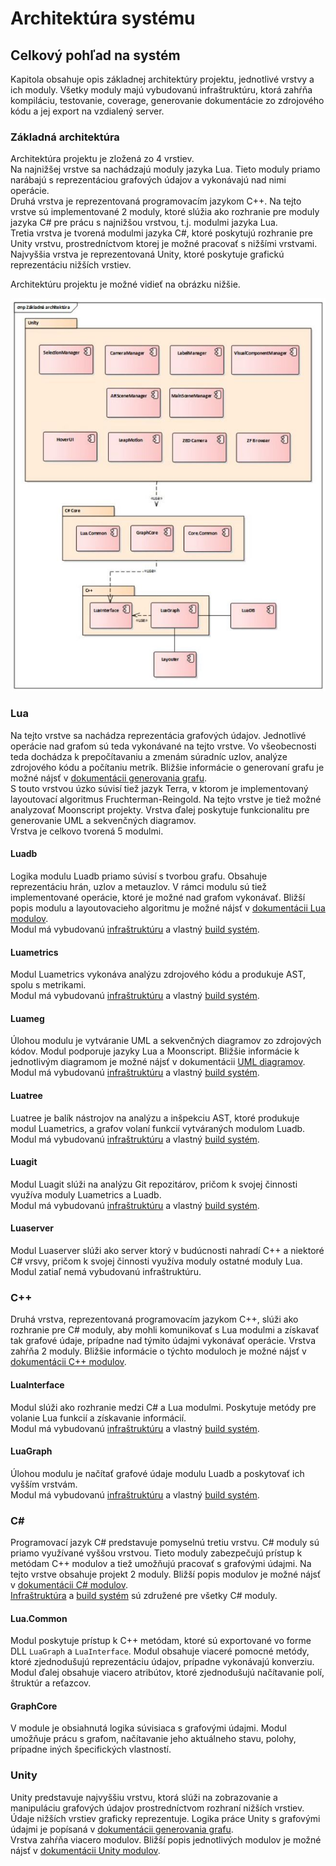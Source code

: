 # Architektúra systému

## Celkový pohľad na systém

Kapitola obsahuje opis základnej architektúry projektu, jednotlivé vrstvy a ich moduly. Všetky moduly majú vybudovanú infraštruktúru,
ktorá zahŕňa kompiláciu, testovanie, coverage, generovanie dokumentácie zo zdrojového kódu a jej export na vzdialený server.

### Základná architektúra

Architektúra projektu je zložená zo 4 vrstiev.  
Na najnižšej vrstve sa nachádzajú moduly jazyka Lua. Tieto moduly priamo narábajú s
reprezentáciou grafových údajov a vykonávajú nad nimi operácie.  
Druhá vrstva je reprezentovaná programovacím jazykom C++. Na tejto vrstve sú implementované 2 moduly, ktoré slúžia ako rozhranie
pre moduly jazyka C# pre prácu s najnižšou vrstvou, t.j. modulmi jazyka Lua.  
Tretia vrstva je tvorená modulmi jazyka C#, ktoré poskytujú rozhranie pre Unity vrstvu, prostredníctvom ktorej je možné pracovať
s nižšími vrstvami.  
Najvyššia vrstva je reprezentovaná Unity, ktoré poskytuje grafickú reprezentáciu nižších vrstiev.  

Architektúru projektu je možné vidieť na obrázku nižšie.

![](img/diagram_architektury.JPG "Základné komponenty systému")

### Lua

Na tejto vrstve sa nachádza reprezentácia grafových údajov. Jednotlivé operácie nad grafom sú teda vykonávané na tejto vrstve.
Vo všeobecnosti teda dochádza k prepočítavaniu a zmenám súradníc uzlov, analýze zdrojového kódu a počítaniu metrík. Bližšie
informácie o generovaní grafu je možné nájsť v
[dokumentácii generovania grafu](../funkcionalita_systemu/generovanie_grafu/analyza_lua3Dsoftviz.md).  
S touto vrstvou úzko súvisí tiež jazyk Terra, v ktorom je implementovaný layoutovací algoritmus Fruchterman-Reingold. Na tejto vrstve
je tiež možné analyzovať Moonscript projekty. Vrstva ďalej poskytuje funkcionalitu pre generovanie UML a sekvenčných diagramov.  
Vrstva je celkovo tvorená 5 modulmi.

#### Luadb
Logika modulu Luadb priamo súvisí s tvorbou grafu. Obsahuje reprezentáciu hrán, uzlov a metauzlov. V rámci modulu sú tiež implementované operácie,
ktoré je možné nad grafom vykonávať. Bližší popis modulu a layoutovacieho algoritmu je možné nájsť v
[dokumentácii Lua modulov](moduly_systemu/lua.md).  
Modul má vybudovanú [infraštruktúru](../infrastruktura/ci/lua/luadb.md) a vlastný [build systém](../infrastruktura/build/lua/luadb.md).

#### Luametrics
Modul Luametrics vykonáva analýzu zdrojového kódu a produkuje AST, spolu s metrikami.  
Modul má vybudovanú [infraštruktúru](../infrastruktura/ci/lua/luametrics.md) a vlastný
[build systém](../infrastruktura/build/lua/luametrics.md).

#### Luameg
Úlohou modulu je vytváranie UML a sekvenčných diagramov zo zdrojových kódov. Modul podporuje jazyky Lua a Moonscript. Bližšie informácie k
jednotlivým diagramom je možné nájsť v dokumentácii [UML diagramov](../funkcionalita_systemu/uml_diagramy.md).  
Modul má vybudovanú [infraštruktúru](../infrastruktura/ci/lua/luameg.md) a vlastný [build systém](../infrastruktura/build/lua/luameg.md).

#### Luatree
Luatree je balík nástrojov na analýzu a inšpekciu AST, ktoré produkuje modul Luametrics, a grafov volaní funkcií vytváraných modulom Luadb.  
Modul má vybudovanú [infraštruktúru](../infrastruktura/ci/lua/luatree.md) a vlastný [build systém](../infrastruktura/build/lua/luatree.md).

#### Luagit
Modul Luagit slúži na analýzu Git repozitárov, pričom k svojej činnosti využíva moduly Luametrics a Luadb.  
Modul má vybudovanú [infraštruktúru](../infrastruktura/ci/lua/luagit.md) a vlastný [build systém](../infrastruktura/build/lua/luagit.md).

#### Luaserver
Modul Luaserver slúži ako server ktorý v budúcnosti nahradí C++ a niektoré C# vrsvy, pričom k svojej činnosti využíva moduly ostatné moduly Lua.  
Modul zatiaľ nemá vybudovanú infraštruktúru.

### C++

Druhá vrstva, reprezentovaná programovacím jazykom C++, slúži ako rozhranie pre C# moduly, aby mohli komunikovať s Lua modulmi a získavať
tak grafové údaje, prípadne nad týmito údajmi vykonávať operácie. Vrstva zahŕňa 2 moduly. Bližšie informácie o týchto moduloch
je možné nájsť v [dokumentácii C++ modulov](moduly_systemu/cplusplus.md).

#### LuaInterface
Modul slúži ako rozhranie medzi C# a Lua modulmi. Poskytuje metódy pre volanie Lua funkcií a získavanie informácií.  
Modul má vybudovanú [infraštruktúru](../infrastruktura/ci/cplusplus/luainterface.md) a vlastný
[build systém](../infrastruktura/build/cplusplus/luainterface.md).

#### LuaGraph
Úlohou modulu je načítať grafové údaje modulu Luadb a poskytovať ich vyšším vrstvám.  
Modul má vybudovanú [infraštruktúru](../infrastruktura/ci/cplusplus/luagraph.md) a vlastný
[build systém](../infrastruktura/build/cplusplus/luagraph.md).

### C# #

Programovací jazyk C# predstavuje pomyselnú tretiu vrstvu. C# moduly sú priamo využívané vyššou vrstvou. Tieto moduly zabezpečujú prístup k
metódam C++ modulov a tiež umožňujú pracovať s grafovými údajmi. Na tejto vrstve obsahuje projekt 2 moduly. Bližší popis modulov
je možné nájsť v [dokumentácii C# modulov](moduly_systemu/csharp.md).  
[Infraštruktúra](../infrastruktura/ci/3dsoftviz_remake.md) a [build systém](../infrastruktura/build/3dsoftvis_remake.md) sú združené pre všetky C# moduly.

#### Lua.Common
Modul poskytuje prístup k C++ metódam, ktoré sú exportované vo forme DLL `LuaGraph` a `LuaInterface`. Modul obsahuje viaceré pomocné metódy,
ktoré zjednodušujú reprezentáciu údajov, prípadne vykonávajú konverziu. Modul ďalej obsahuje viacero atribútov, ktoré zjednodušujú
načítavanie polí, štruktúr a reťazcov.

#### GraphCore
V module je obsiahnutá logika súvisiaca s grafovými údajmi. Modul umožňuje prácu s grafom, načítavanie jeho aktuálneho stavu,
polohy, prípadne iných špecifických vlastností.

### Unity

Unity predstavuje najvyššiu vrstvu, ktorá slúži na zobrazovanie a manipuláciu grafových údajov prostredníctvom rozhraní nižších
vrstiev. Údaje nižších vrstiev graficky reprezentuje. Logika práce Unity s grafovými údajmi je popísaná v
[dokumentácii generovania grafu](../funkcionalita_systemu/generovanie_grafu/analyza_unity.md).  
Vrstva zahŕňa viacero modulov. Bližší popis jednotlivých modulov je možné nájsť v [dokumentácii Unity modulov](moduly_systemu/unity.md).
